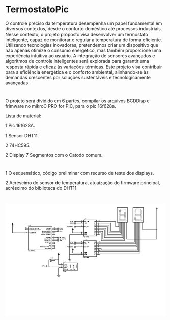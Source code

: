 # TermostatoPic
O controle preciso da temperatura desempenha um papel fundamental em diversos contextos, desde o conforto doméstico até processos industriais. Nesse contexto, o projeto proposto visa desenvolver um termostato inteligente, capaz de monitorar e regular a temperatura de forma eficiente. Utilizando tecnologias inovadoras, pretendemos criar um dispositivo que não apenas otimize o consumo energético, mas também proporcione uma experiência intuitiva ao usuário. A integração de sensores avançados e algoritmos de controle inteligentes será explorada para garantir uma resposta rápida e eficaz às variações térmicas. Este projeto visa contribuir para a eficiência energética e o conforto ambiental, alinhando-se às demandas crescentes por soluções sustentáveis e tecnologicamente avançadas.
# 
O projeto será dividido em 6 partes, compilar os arquivos BCDDisp e frimware no mikroC PRO for PIC, para o pic 16f628a.

Lista de material:

1 Pic 16f628A.

1 Sensor DHT11.

2 74HC595.

2 Display 7 Segmentos com o Catodo comum.

#
1 O esquemático, código preliminar com recurso de teste dos displays.

2 Acréscimo do sensor de temperatura, atuaização do firmware principal, acréscimo do biblioteca do DHT11.

#
![Screenshot](esquema.bmp)
